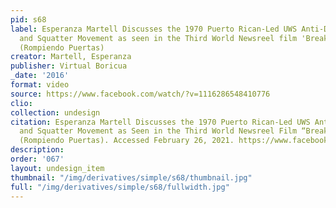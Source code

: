 ```yaml
---
pid: s68
label: Esperanza Martell Discusses the 1970 Puerto Rican-Led UWS Anti-Displacement
  and Squatter Movement as seen in the Third World Newsreel film 'Break and Enter'
  (Rompiendo Puertas)
creator: Martell, Esperanza
publisher: Virtual Boricua
_date: '2016'
format: video
source: https://www.facebook.com/watch/?v=1116286548410776
clio:
collection: undesign
citation: Esperanza Martell Discusses the 1970 Puerto Rican-Led UWS Anti-Displacement
  and Squatter Movement as Seen in the Third World Newsreel Film “Break and Enter”
  (Rompiendo Puertas). Accessed February 26, 2021. https://www.facebook.com/watch/?v=1116286548410776.
description:
order: '067'
layout: undesign_item
thumbnail: "/img/derivatives/simple/s68/thumbnail.jpg"
full: "/img/derivatives/simple/s68/fullwidth.jpg"
---
```

